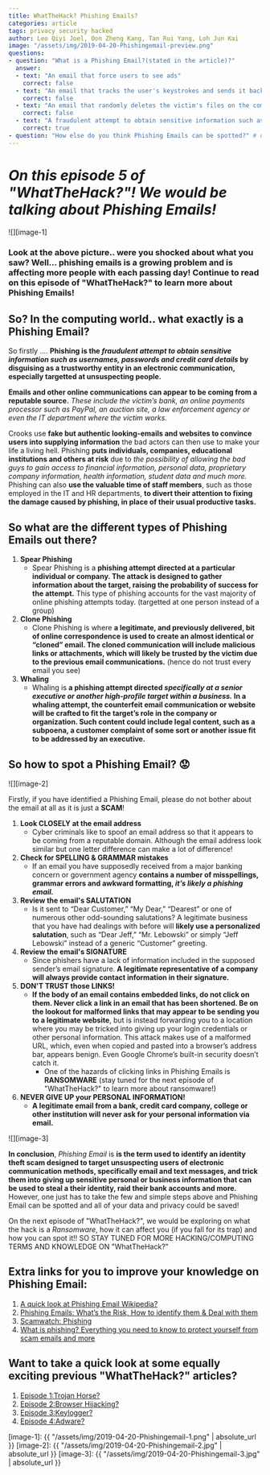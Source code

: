 ```yaml
---
title: WhatTheHack? Phishing Emails?
categories: article
tags: privacy security hacked
author: Leo Qiyi Joel, Oon Zheng Kang, Tan Rui Yang, Loh Jun Kai
image: "/assets/img/2019-04-20-Phishingemail-preview.png"
questions:
- question: "What is a Phishing Email?(stated in the article)?"
  answer: 
  - text: "An email that force users to see ads"
    correct: false
  - text: "An email that tracks the user's keystrokes and sends it back to the hacker for malicious intent"
    correct: false
  - text: "An email that randomly deletes the victim's files on the computer"
    correct: false
  - text: "A fraudulent attempt to obtain sensitive information such as usernames, passwords and credit card details"
    correct: true
- question: "How else do you think Phishing Emails can be spotted?" # open-ended, no answers
---
```


# **_On this episode 5 of "WhatTheHack?"! We would be talking about Phishing Emails!_** 

![][image-1]

### **Look at the above picture.. were you shocked about what you saw? Well... phishing emails is a growing problem and is affecting more people with each passing day! Continue to read on this episode of "WhatTheHack?" to learn more about Phishing Emails!**

## **So? In the computing world.. what exactly is a Phishing Email?**

So firstly .... **Phishing is the _fraudulent attempt to obtain sensitive information such as usernames, passwords and credit card details_ by disguising as a trustworthy entity in an electronic communication, especially targetted at unsuspecting people.**

**Emails and other online communications can appear to be coming from a reputable source.** _These include the victim’s bank, an online payments processor such as PayPal, an auction site, a law enforcement agency or even the IT department where the victim works._

Crooks use **fake but authentic looking-emails and websites to convince users into supplying information** the bad actors can then use to make your life a living hell. Phishing **puts individuals, companies, educational institutions and others at risk** due to _the possibility of allowing the bad guys to gain access to financial information, personal data, proprietary company information, health information, student data and much more._ Phishing can also **use the valuable time of staff members**, such as those employed in the IT and HR departments, **to divert their attention to fixing the damage caused by phishing, in place of their usual productive tasks.**

## **So what are the different types of Phishing Emails out there?**
1. **Spear Phishing**
   - Spear Phishing is a **phishing attempt directed at a particular individual or company. The attack is designed to gather information about the target, raising the probability of success for the attempt.** This type of phishing accounts for the vast majority of online phishing attempts today. (targetted at one person instead of a group)
2. **Clone Phishing**
   - Clone Phishing is where **a legitimate, and previously delivered, bit of online correspondence is used to create an almost identical or “cloned” email. The cloned communication will include malicious links or attachments, which will likely be trusted by the victim due to the previous email communications.** (hence do not trust every email you see)
3. **Whaling**
   - Whaling is **a phishing attempt directed _specifically at a senior executive or another high-profile target within a business._ In a whaling attempt, the counterfeit email communication or website will be crafted to fit the target’s role in the company or organization. Such content could include legal content, such as a subpoena, a customer complaint of some sort or another issue fit to be addressed by an executive.**

## **So how to spot a Phishing Email?  :worried:**

![][image-2] 

Firstly, if you have identified a Phishing Email, please do not bother about the email at all as it is just a **SCAM**!

1. **Look CLOSELY at the email address**
   - Cyber criminals like to spoof an email address so that it appears to be coming from a reputable domain. Although the email address look similar but one letter difference can make a lot of difference!
2. **Check for SPELLING & GRAMMAR mistakes**
   - If an email you have supposedly received from a major banking concern or government agency **contains a number of misspellings, grammar errors and awkward formatting, _it’s likely a phishing email._**
3. **Review the email's SALUTATION**
   - Is it sent to “Dear Customer,” “My Dear,” “Dearest” or one of numerous other odd-sounding salutations? A legitimate business that you have had dealings with before will **likely use a personalized salutation**, such as “Dear Jeff,” “Mr. Lebowski” or simply “Jeff Lebowski” instead of a generic “Customer” greeting.
4. **Review the email's SIGNATURE**
   - Since phishers have a lack of information included in the supposed sender’s email signature. **A legitimate representative of a company will always provide contact information in their signature.**
5. **DON'T TRUST those LINKS!**
   - **If the body of an email contains embedded links, do not click on them. Never click a link in an email that has been shortened. Be on the lookout for malformed links that may appear to be sending you to a legitimate website**, but is instead forwarding you to a location where you may be tricked into giving up your login credentials or other personal information. This attack makes use of a malformed URL, which, even when copied and pasted into a browser’s address bar, appears benign. Even Google Chrome’s built-in security doesn’t catch it.
     - One of the hazards of clicking links in Phishing Emails is **RANSOMWARE** (stay tuned for the next episode of "WhatTheHack?" to learn more about ransomware!)
6. **NEVER GIVE UP your PERSONAL INFORMATION!**
   - **A legitimate email from a bank, credit card company, college or other institution will never ask for your personal information via email.**

![][image-3]


**In conclusion**,  _Phishing Email_ is **is the term used to identify an identity theft scam designed to target unsuspecting users of electronic communication methods, specifically email and text messages, and trick them into giving up sensitive personal or business information that can be used to steal a their identity, raid their bank accounts and more.** However, one just has to take the few and simple steps above and Phishing Email can be spotted and all of your data and privacy could be saved! 


On the next episode of "WhatTheHack?", we would be exploring on what the hack is a _Ransomware_, how it can affect you (if you fall for its trap) and how you can spot it!! SO STAY TUNED FOR MORE HACKING/COMPUTING TERMS AND KNOWLEDGE ON "WhatTheHack?"


## Extra links for you to improve your knowledge on Phishing Email:
1. [A quick look at Phishing Email Wikipedia?](https://en.wikipedia.org/wiki/Phishing)
2. [Phishing Emails: What’s the Risk, How to identify them & Deal with them](https://pixelprivacy.com/resources/phishing-emails/)
3. [Scamwatch: Phishing](https://www.scamwatch.gov.au/types-of-scams/attempts-to-gain-your-personal-information/phishing)
4. [What is phishing? Everything you need to know to protect yourself from scam emails and more](https://www.zdnet.com/article/what-is-phishing-how-to-protect-yourself-from-scam-emails-and-more/)

## Want to take a quick look at some equally exciting previous "WhatTheHack?" articles?
1. [Episode 1:Trojan Horse?](https://dunmanhigh.github.io/smarticc/2018/10/20/trojan-horse)
2. [Episode 2:Browser Hijacking?](https://dunmanhigh.github.io/smarticc/2018/11/15/browser-hijacking)
3. [Episode 3:Keylogger?](https://dunmanhigh.github.io/smarticc/2019/01/17/keylogger)
4. [Episode 4:Adware?](https://dunmanhigh.github.io/smarticc/2019/02/23/adware)

[image-1]: {{ "/assets/img/2019-04-20-Phishingemail-1.png" | absolute_url }}
[image-2]: {{ "/assets/img/2019-04-20-Phishingemail-2.jpg" | absolute_url }}
[image-3]: {{ "/assets/img/2019-04-20-Phishingemail-3.jpg" | absolute_url }}
